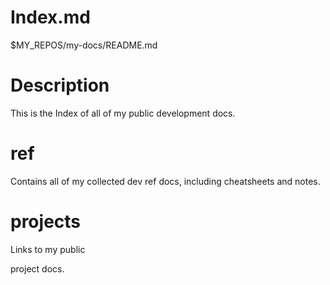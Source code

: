 # Index.md

$MY_REPOS/my-docs/README.md

# Description

This is the Index of all of my public development docs.

# ref

Contains all of my collected dev ref docs, including cheatsheets and notes.

# projects

Links to my public 

project docs.
